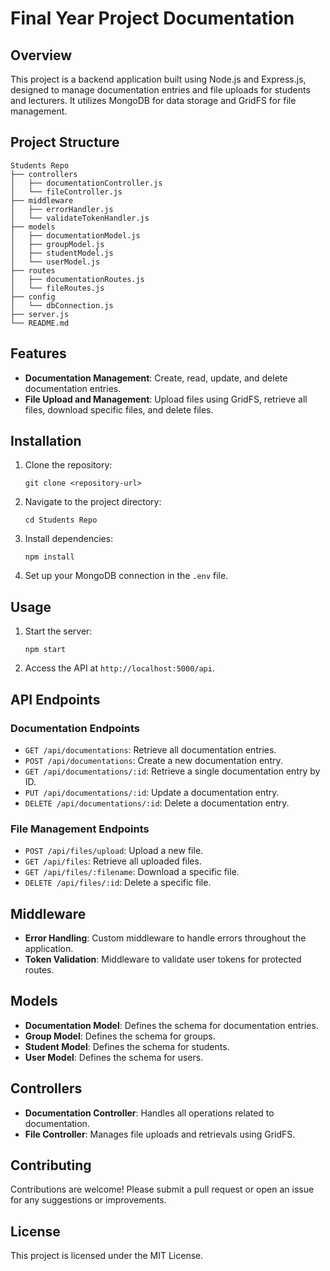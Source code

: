 # Final Year Project Documentation

## Overview
This project is a backend application built using Node.js and Express.js, designed to manage documentation entries and file uploads for students and lecturers. It utilizes MongoDB for data storage and GridFS for file management.

## Project Structure
```
Students Repo
├── controllers
│   ├── documentationController.js
│   └── fileController.js
├── middleware
│   ├── errorHandler.js
│   └── validateTokenHandler.js
├── models
│   ├── documentationModel.js
│   ├── groupModel.js
│   ├── studentModel.js
│   └── userModel.js
├── routes
│   ├── documentationRoutes.js
│   └── fileRoutes.js
├── config
│   └── dbConnection.js
├── server.js
└── README.md
```

## Features
- **Documentation Management**: Create, read, update, and delete documentation entries.
- **File Upload and Management**: Upload files using GridFS, retrieve all files, download specific files, and delete files.

## Installation
1. Clone the repository:
   ```
   git clone <repository-url>
   ```
2. Navigate to the project directory:
   ```
   cd Students Repo
   ```
3. Install dependencies:
   ```
   npm install
   ```
4. Set up your MongoDB connection in the `.env` file.

## Usage
1. Start the server:
   ```
   npm start
   ```
2. Access the API at `http://localhost:5000/api`.

## API Endpoints
### Documentation Endpoints
- `GET /api/documentations`: Retrieve all documentation entries.
- `POST /api/documentations`: Create a new documentation entry.
- `GET /api/documentations/:id`: Retrieve a single documentation entry by ID.
- `PUT /api/documentations/:id`: Update a documentation entry.
- `DELETE /api/documentations/:id`: Delete a documentation entry.

### File Management Endpoints
- `POST /api/files/upload`: Upload a new file.
- `GET /api/files`: Retrieve all uploaded files.
- `GET /api/files/:filename`: Download a specific file.
- `DELETE /api/files/:id`: Delete a specific file.

## Middleware
- **Error Handling**: Custom middleware to handle errors throughout the application.
- **Token Validation**: Middleware to validate user tokens for protected routes.

## Models
- **Documentation Model**: Defines the schema for documentation entries.
- **Group Model**: Defines the schema for groups.
- **Student Model**: Defines the schema for students.
- **User Model**: Defines the schema for users.

## Controllers
- **Documentation Controller**: Handles all operations related to documentation.
- **File Controller**: Manages file uploads and retrievals using GridFS.

## Contributing
Contributions are welcome! Please submit a pull request or open an issue for any suggestions or improvements.

## License
This project is licensed under the MIT License.
